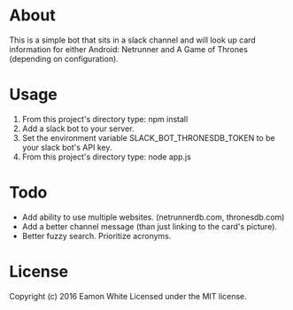 # About
This is a simple bot that sits in a slack channel and will look up card information for either Android: Netrunner and A Game of Thrones (depending on configuration).

# Usage
1. From this project's directory type: npm install
2. Add a slack bot to your server.
3. Set the environment variable SLACK_BOT_THRONESDB_TOKEN to be your slack bot's API key.
4. From this project's directory type: node app.js

# Todo
* Add ability to use multiple websites. (netrunnerdb.com, thronesdb.com)
* Add a better channel message (than just linking to the card's picture).
* Better fuzzy search. Prioritize acronyms.

# License
Copyright (c) 2016 Eamon White Licensed under the MIT license.